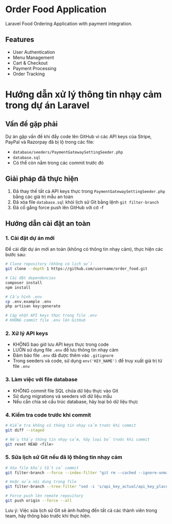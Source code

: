 # Order Food Application

Laravel Food Ordering Application with payment integration.

## Features
- User Authentication
- Menu Management
- Cart & Checkout
- Payment Processing
- Order Tracking 

# Hướng dẫn xử lý thông tin nhạy cảm trong dự án Laravel

## Vấn đề gặp phải
Dự án gặp vấn đề khi đẩy code lên GitHub vì các API keys của Stripe, PayPal và Razorpay đã bị lộ trong các file:
- `database/seeders/PaymentGatewaySettingSeeder.php`
- `database.sql`
- Có thể còn nằm trong các commit trước đó

## Giải pháp đã thực hiện
1. Đã thay thế tất cả API keys thực trong `PaymentGatewaySettingSeeder.php` bằng các giá trị mẫu an toàn
2. Đã xóa file `database.sql` khỏi lịch sử Git bằng lệnh `git filter-branch`
3. Đã cố gắng force push lên GitHub với cờ -f

## Hướng dẫn cài đặt an toàn

### 1. Cài đặt dự án mới
Để cài đặt dự án mới an toàn (không có thông tin nhạy cảm), thực hiện các bước sau:

```bash
# Clone repository (không có lịch sử)
git clone --depth 1 https://github.com/username/order_food.git

# Cài đặt dependencies
composer install
npm install

# Cấu hình .env
cp .env.example .env
php artisan key:generate

# Cập nhật API keys thực trong file .env
# KHÔNG commit file .env lên GitHub
```

### 2. Xử lý API keys
- KHÔNG bao giờ lưu API keys thực trong code
- LUÔN sử dụng file `.env` để lưu thông tin nhạy cảm
- Đảm bảo file `.env` đã được thêm vào `.gitignore`
- Trong seeders và code, sử dụng `env('KEY_NAME')` để truy xuất giá trị từ file `.env`

### 3. Làm việc với file database
- KHÔNG commit file SQL chứa dữ liệu thực vào Git
- Sử dụng migrations và seeders với dữ liệu mẫu
- Nếu cần chia sẻ cấu trúc database, hãy loại bỏ dữ liệu thực

### 4. Kiểm tra code trước khi commit
```bash
# Kiểm tra không có thông tin nhạy cảm trước khi commit
git diff --staged

# Nếu thấy thông tin nhạy cảm, hãy loại bỏ trước khi commit
git reset HEAD <file>
```

### 5. Sửa lịch sử Git nếu đã lộ thông tin nhạy cảm
```bash
# Xóa file khỏi tất cả commit
git filter-branch --force --index-filter "git rm --cached --ignore-unmatch path/to/sensitive/file" --prune-empty --tag-name-filter cat -- --all

# Hoặc sửa nội dung trong file
git filter-branch --tree-filter "sed -i 's/api_key_actual/api_key_placeholder/g' file_with_keys.php" HEAD

# Force push lên remote repository
git push origin --force --all
```

Lưu ý: Việc sửa lịch sử Git sẽ ảnh hưởng đến tất cả các thành viên trong team, hãy thông báo trước khi thực hiện. 